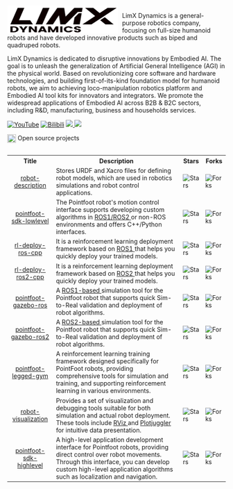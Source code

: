 <img src="doc/title.png" width="255" height="64" style="float: left; margin-right: 10px;">

LimX Dynamics is a general-purpose robotics company, focusing on full-size humanoid robots and have developed innovative products such as biped and quadruped robots.

LimX Dynamics is dedicated to disruptive innovations by Embodied AI. The goal is to unleash the generalization of Artificial General Intelligence (AGI) in the physical world. Based on revolutionizing core software and hardware technologies, and building first-of-its-kind foundation model for humanoid robots, we aim to achieving loco-manipulation robotics platform and Embodied AI tool kits for innovators and integrators. We promote the widespread applications of Embodied AI across B2B & B2C sectors, including R&D, manufacturing, business and households services. 

[![YouTube](https://img.shields.io/badge/YouTube-ff0000?style=flat&logo=youtube&logoColor=white)](https://www.youtube.com/@LimXDynamics/featured)
[![Bilibili](https://img.shields.io/badge/-bilibili-ff69b4?style=flat&labelColor=ff69b4&logo=bilibili&logoColor=white)](https://space.bilibili.com/1172054289)
<a href="https://github.com/limxdynamics">
<img src="https://badges.strrl.dev/years/limxdynamics?style=flat-square&logo=github">
</a>
<a href="https://github.com/limxdynamics?tab=repositories">
<img src="https://badges.strrl.dev/repos/limxdynamics?style=flat-square&logo=github">
</a>


<table><tbody>

<div>
    <img src="https://149753425.v2.pressablecdn.com/wp-content/uploads/2009/06/osi_symbol_100X100_0.png" width="20" height="20" style="display:inline-block; vertical-align:top;">
    <span style="display:inline-block; vertical-align:top;">Open source projects</span> 
</div>

<!-- <tr><td colspan="1" rowspan="4"> -->

<table class="table table-striped table-bordered table-vcenter"/>
    <tbody>
    <tr><th> Title </th> <th>Description</th> <th>Stars</th> <th>Forks</th></tr>
    <tr>
        <td align="center" ><a href="https://github.com/limxdynamics/robot-description"> robot-description </a></td>
        <td> Stores URDF and Xacro files for defining robot models, which are used in robotics simulations and robot control applications. </td>
        <td><img alt="Stars" src="https://img.shields.io/github/stars/limxdynamics/robot-description?style=flat-square"/></td>
        <td><img alt="Forks" src="https://img.shields.io/github/forks/limxdynamics/robot-description?style=flat-square"/></td>
    </tr>
    <tr>
        <td align="center" ><a href="https://github.com/limxdynamics/pointfoot-sdk-lowlevel"> pointfoot-sdk-lowlevel </a></td>
        <td> The Pointfoot robot's motion control interface supports developing custom algorithms in <a href="https://www.ros.org"> ROS1/ROS2 </a> or non-ROS environments and offers C++/Python interfaces. </td>
        <td><img alt="Stars" src="https://img.shields.io/github/stars/limxdynamics/pointfoot-sdk-lowlevel?style=flat-square"/></td>
        <td><img alt="Forks" src="https://img.shields.io/github/forks/limxdynamics/pointfoot-sdk-lowlevel?style=flat-square"/></td>
    </tr>
    <tr>
        <td align="center" ><a href="https://github.com/limxdynamics/rl-deploy-ros-cpp"> rl-deploy-ros-cpp </a></td>
        <td> It is a reinforcement learning deployment framework based on <a href="https://www.ros.org"> ROS1 </a> that helps you quickly deploy your trained models. </td>
        <td><img alt="Stars" src="https://img.shields.io/github/stars/limxdynamics/rl-deploy-ros-cpp?style=flat-square"/></td>
        <td><img alt="Forks" src="https://img.shields.io/github/forks/limxdynamics/rl-deploy-ros-cpp?style=flat-square"/></td>
    </tr>
    <tr>
        <td align="center" ><a href="https://github.com/limxdynamics/rl-deploy-ros2-cpp"> rl-deploy-ros2-cpp </a></td>
        <td> It is a reinforcement learning deployment framework based on <a href="https://www.ros.org"> ROS2 </a> that helps you quickly deploy your trained models. </td>
        <td><img alt="Stars" src="https://img.shields.io/github/stars/limxdynamics/rl-deploy-ros2-cpp?style=flat-square"/></td>
        <td><img alt="Forks" src="https://img.shields.io/github/forks/limxdynamics/rl-deploy-ros2-cpp?style=flat-square"/></td>
    </tr>
    <tr>
        <td align="center" ><a href="https://github.com/limxdynamics/pointfoot-gazebo-ros"> pointfoot-gazebo-ros </a></td>
        <td> A <a href="https://www.ros.org"> ROS1-based </a> simulation tool for the Pointfoot robot that supports quick Sim-to-Real validation and deployment of robot algorithms. </td>
        <td><img alt="Stars" src="https://img.shields.io/github/stars/limxdynamics/pointfoot-gazebo-ros?style=flat-square"/></td>
        <td><img alt="Forks" src="https://img.shields.io/github/forks/limxdynamics/pointfoot-gazebo-ros?style=flat-square"/></td>
    </tr>
    <tr>
        <td align="center" ><a href="https://github.com/limxdynamics/pointfoot-gazebo-ros2"> pointfoot-gazebo-ros2 </a></td>
        <td> A <a href="https://www.ros.org"> ROS2-based </a> simulation tool for the Pointfoot robot that supports quick Sim-to-Real validation and deployment of robot algorithms. </td>
        <td><img alt="Stars" src="https://img.shields.io/github/stars/limxdynamics/pointfoot-gazebo-ros2?style=flat-square"/></td>
        <td><img alt="Forks" src="https://img.shields.io/github/forks/limxdynamics/pointfoot-gazebo-ros2?style=flat-square"/></td>
    </tr>
    <tr>
        <td align="center" ><a href="https://github.com/limxdynamics/pointfoot-legged-gym"> pointfoot-legged-gym </a></td>
        <td> A reinforcement learning training framework designed specifically for PointFoot robots, 
        providing comprehensive tools for simulation and training, and supporting reinforcement learning in various environments. </td>
        <td><img alt="Stars" src="https://img.shields.io/github/stars/limxdynamics/pointfoot-legged-gym?style=flat-square"/></td>
        <td><img alt="Forks" src="https://img.shields.io/github/forks/limxdynamics/pointfoot-legged-gym?style=flat-square"/></td>
    </tr>
    <tr>
        <td align="center" ><a href="https://github.com/limxdynamics/robot-visualization"> robot-visualization </a></td>
        <td> Provides a set of visualization and debugging tools suitable for both simulation and actual robot deployment. 
        These tools include <a href="https://wiki.ros.org/rviz"> RViz </a> and <a href="https://plotjuggler.io"> Plotjuggler </a> for intuitive data presentation. </td>
        <td><img alt="Stars" src="https://img.shields.io/github/stars/limxdynamics/robot-visualization?style=flat-square"/></td>
        <td><img alt="Forks" src="https://img.shields.io/github/forks/limxdynamics/robot-visualization?style=flat-square"/></td>
    </tr>
    <tr>
        <td align="center" ><a href="https://github.com/limxdynamics/pointfoot-sdk-highlevel"> pointfoot-sdk-highlevel </a></td>
        <td> A high-level application development interface for Pointfoot robots, providing direct control over robot movements. 
        Through this interface, you can develop custom high-level application algorithms such as localization and navigation. </td>
        <td><img alt="Stars" src="https://img.shields.io/github/stars/limxdynamics/pointfoot-sdk-highlevel?style=flat-square"/></td>
        <td><img alt="Forks" src="https://img.shields.io/github/forks/limxdynamics/pointfoot-sdk-highlevel?style=flat-square"/></td>
    </tr>
    </tbody>
</table>

